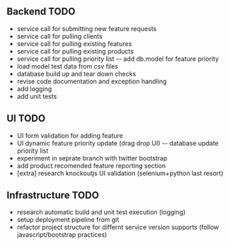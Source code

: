Backend TODO
----
- service call for submitting new feature requests
- service call for pulling clients
- service call for pulling existing features
- service call for pulling existing products
- service call for pulling priority list
-- add db.model for feature priority 
- load model test data from csv files
- database build up and tear down checks
- revise code documentation and exception handling
- add logging
- add unit tests

UI TODO
-------
- UI form validation for adding feature
- UI dynamic feature priority update (drag drop UI)
-- database update priority list
- experiment in seprate branch with twitter bootstrap
- add product recomended feature reporting section
- [extra] research knockoutjs UI validation (selenium+python last resort)


Infrastructure TODO
-------------------
- research automatic build and unit test execution (logging)
- setup deployment pipeline from git
- refactor project structure for differnt service version supports (follow javascript/bootstrap practices)